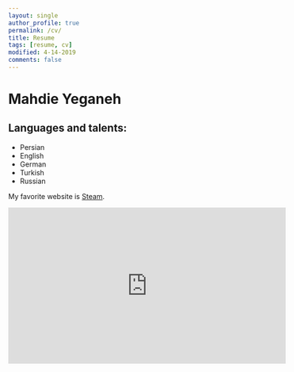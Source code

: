 ```yaml
---
layout: single
author_profile: true
permalink: /cv/
title: Resume
tags: [resume, cv]
modified: 4-14-2019
comments: false
---
```



# Mahdie Yeganeh



## Languages and talents:


- Persian
- English
- German
- Turkish
- Russian

My favorite website is [Steam]().







<iframe width="560" height="315" src="https://www.youtube.com/embed/r33SHhdcuFc?si=9sVF-bUGIapztuvH" title="YouTube video player" frameborder="0" allow="accelerometer; autoplay; clipboard-write; encrypted-media; gyroscope; picture-in-picture; web-share" allowfullscreen></iframe>
